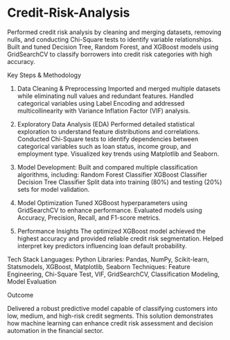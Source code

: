 # Credit-Risk-Analysis
Performed credit risk analysis by cleaning and merging datasets, removing nulls, and conducting Chi-Square tests to identify variable relationships. Built and tuned Decision Tree, Random Forest, and XGBoost models using GridSearchCV to classify borrowers into credit risk categories with high accuracy.


Key Steps & Methodology

1. Data Cleaning & Preprocessing
Imported and merged multiple datasets while eliminating null values and redundant features.
Handled categorical variables using Label Encoding and addressed multicollinearity with Variance Inflation Factor (VIF) analysis.

2. Exploratory Data Analysis (EDA)
Performed detailed statistical exploration to understand feature distributions and correlations.
Conducted Chi-Square tests to identify dependencies between categorical variables such as loan status, income group, and employment type.
Visualized key trends using Matplotlib and Seaborn.

3. Model Development:
Built and compared multiple classification algorithms, including:
Random Forest Classifier
XGBoost Classifier
Decision Tree Classifier
Split data into training (80%) and testing (20%) sets for model validation.

4. Model Optimization
Tuned XGBoost hyperparameters using GridSearchCV to enhance performance.
Evaluated models using Accuracy, Precision, Recall, and F1-score metrics.

5. Performance Insights
The optimized XGBoost model achieved the highest accuracy and provided reliable credit risk segmentation.
Helped interpret key predictors influencing loan default probability.

Tech Stack
Languages: Python
Libraries: Pandas, NumPy, Scikit-learn, Statsmodels, XGBoost, Matplotlib, Seaborn
Techniques: Feature Engineering, Chi-Square Test, VIF, GridSearchCV, Classification Modeling, Model Evaluation

Outcome

Delivered a robust predictive model capable of classifying customers into low, medium, and high-risk credit segments. This solution demonstrates how machine learning can enhance credit risk assessment and decision automation in the financial sector.
